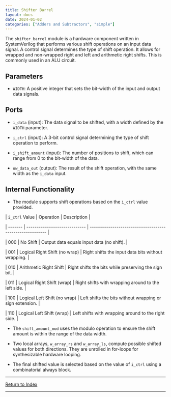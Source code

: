 ```yaml
---
title: Shifter Barrel
layout: docs
date: 2024-01-02
categories: ["Adders and Subtractors", "simple"]
---
```


The `shifter_barrel` module is a hardware component written in SystemVerilog that performs various shift operations on an input data signal. A control signal determines the type of shift operation. It allows for wrapped and non-wrapped right and left and arithmetic right shifts. This is commonly used in an ALU circuit.

## Parameters

- `WIDTH`: A positive integer that sets the bit-width of the input and output data signals.

## Ports

- `i_data` (input): The data signal to be shifted, with a width defined by the `WIDTH` parameter.

- `i_ctrl` (input): A 3-bit control signal determining the type of shift operation to perform.

- `i_shift_amount` (input): The number of positions to shift, which can range from 0 to the bit-width of the data.

- `ow_data_out` (output): The result of the shift operation, with the same width as the `i_data` input.

## Internal Functionality

- The module supports shift operations based on the `i_ctrl` value provided.

| `i_ctrl` Value | Operation | Description |

| ------- | ----------------------------- | --------------------------------------------------------- |

| 000 | No Shift | Output data equals input data (no shift). |

| 001 | Logical Right Shift (no wrap) | Right shifts the input data bits without wrapping. |

| 010 | Arithmetic Right Shift | Right shifts the bits while preserving the sign bit. |

| 011 | Logical Right Shift (wrap) | Right shifts with wrapping around to the left side. |

| 100 | Logical Left Shift (no wrap) | Left shifts the bits without wrapping or sign extension. |

| 110 | Logical Left Shift (wrap) | Left shifts with wrapping around to the right side. |

- The `shift_amount_mod` uses the modulo operation to ensure the shift amount is within the range of the data width.

- Two local arrays, `w_array_rs` and `w_array_ls`, compute possible shifted values for both directions. They are unrolled in for-loops for synthesizable hardware looping.

- The final shifted value is selected based on the value of `i_ctrl` using a combinatorial always block.

---

[Return to Index](/docs/mark_down/rtl/)

---
